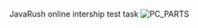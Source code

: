 JavaRush online intership test task
![PC_PARTS](https://user-images.githubusercontent.com/49151273/58030330-caf54480-7b37-11e9-8a72-828ba6fc3087.png)
